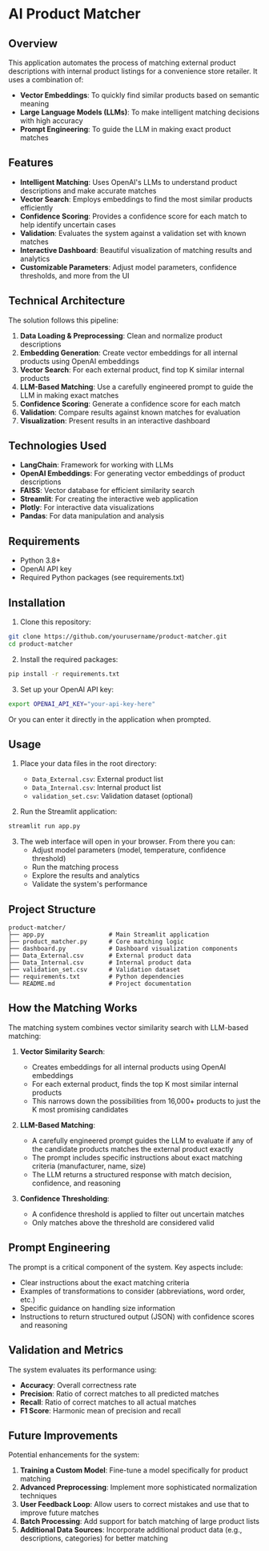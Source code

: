 # AI Product Matcher

## Overview

This application automates the process of matching external product descriptions with internal product listings for a convenience store retailer. It uses a combination of:

- **Vector Embeddings**: To quickly find similar products based on semantic meaning
- **Large Language Models (LLMs)**: To make intelligent matching decisions with high accuracy
- **Prompt Engineering**: To guide the LLM in making exact product matches

## Features

- **Intelligent Matching**: Uses OpenAI's LLMs to understand product descriptions and make accurate matches
- **Vector Search**: Employs embeddings to find the most similar products efficiently
- **Confidence Scoring**: Provides a confidence score for each match to help identify uncertain cases
- **Validation**: Evaluates the system against a validation set with known matches
- **Interactive Dashboard**: Beautiful visualization of matching results and analytics
- **Customizable Parameters**: Adjust model parameters, confidence thresholds, and more from the UI

## Technical Architecture

The solution follows this pipeline:

1. **Data Loading & Preprocessing**: Clean and normalize product descriptions
2. **Embedding Generation**: Create vector embeddings for all internal products using OpenAI embeddings
3. **Vector Search**: For each external product, find top K similar internal products
4. **LLM-Based Matching**: Use a carefully engineered prompt to guide the LLM in making exact matches
5. **Confidence Scoring**: Generate a confidence score for each match
6. **Validation**: Compare results against known matches for evaluation
7. **Visualization**: Present results in an interactive dashboard

## Technologies Used

- **LangChain**: Framework for working with LLMs
- **OpenAI Embeddings**: For generating vector embeddings of product descriptions
- **FAISS**: Vector database for efficient similarity search
- **Streamlit**: For creating the interactive web application
- **Plotly**: For interactive data visualizations
- **Pandas**: For data manipulation and analysis

## Requirements

- Python 3.8+
- OpenAI API key
- Required Python packages (see requirements.txt)

## Installation

1. Clone this repository:
```bash
git clone https://github.com/yourusername/product-matcher.git
cd product-matcher
```

2. Install the required packages:
```bash
pip install -r requirements.txt
```

3. Set up your OpenAI API key:
```bash
export OPENAI_API_KEY="your-api-key-here"
```
   Or you can enter it directly in the application when prompted.

## Usage

1. Place your data files in the root directory:
   - `Data_External.csv`: External product list
   - `Data_Internal.csv`: Internal product list
   - `validation_set.csv`: Validation dataset (optional)

2. Run the Streamlit application:
```bash
streamlit run app.py
```

3. The web interface will open in your browser. From there you can:
   - Adjust model parameters (model, temperature, confidence threshold)
   - Run the matching process
   - Explore the results and analytics
   - Validate the system's performance

## Project Structure

```
product-matcher/
├── app.py                  # Main Streamlit application
├── product_matcher.py      # Core matching logic
├── dashboard.py            # Dashboard visualization components
├── Data_External.csv       # External product data
├── Data_Internal.csv       # Internal product data
├── validation_set.csv      # Validation dataset
├── requirements.txt        # Python dependencies
└── README.md               # Project documentation
```

## How the Matching Works

The matching system combines vector similarity search with LLM-based matching:

1. **Vector Similarity Search**:
   - Creates embeddings for all internal products using OpenAI embeddings
   - For each external product, finds the top K most similar internal products
   - This narrows down the possibilities from 16,000+ products to just the K most promising candidates

2. **LLM-Based Matching**:
   - A carefully engineered prompt guides the LLM to evaluate if any of the candidate products matches the external product exactly
   - The prompt includes specific instructions about exact matching criteria (manufacturer, name, size)
   - The LLM returns a structured response with match decision, confidence, and reasoning

3. **Confidence Thresholding**:
   - A confidence threshold is applied to filter out uncertain matches
   - Only matches above the threshold are considered valid

## Prompt Engineering

The prompt is a critical component of the system. Key aspects include:

- Clear instructions about the exact matching criteria
- Examples of transformations to consider (abbreviations, word order, etc.)
- Specific guidance on handling size information
- Instructions to return structured output (JSON) with confidence scores and reasoning

## Validation and Metrics

The system evaluates its performance using:

- **Accuracy**: Overall correctness rate
- **Precision**: Ratio of correct matches to all predicted matches
- **Recall**: Ratio of correct matches to all actual matches
- **F1 Score**: Harmonic mean of precision and recall

## Future Improvements

Potential enhancements for the system:

1. **Training a Custom Model**: Fine-tune a model specifically for product matching
2. **Advanced Preprocessing**: Implement more sophisticated normalization techniques
3. **User Feedback Loop**: Allow users to correct mistakes and use that to improve future matches
4. **Batch Processing**: Add support for batch matching of large product lists
5. **Additional Data Sources**: Incorporate additional product data (e.g., descriptions, categories) for better matching
